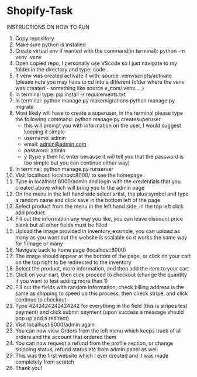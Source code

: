 # Shopify-Task
INSTRUCTIONS ON HOW TO RUN
1) Copy repository 
2) Make sure python is installed
3) Create virtual env if wanted with the command(in terminal):
  python -m venv .venv 
4) Open copied repo, I personally use VScode so I just navigate to my folder in the directory and type: code .
5) If venv was created activate it with:
  source .venv/scripts/activate (please note you may have to cd into a different folder where the venv was created - something like source e_com/.venv.....)
6) In terminal type:
  pip install -r requirements.txt
7) In terminal:
  python manage.py makemigrations
  python manage.py migrate
8) Most likely will have to create a superuser, in the terminal please type the following command:
  python manage.py createsuperuser
    - this will prompt you with information on the user, I would suggest keeping it simple
    - username: admin
    - email: admin@admin.com
    - password: admin
    - y (type y then hit enter because it will tell you that the password is too simple but you can continue either way)
9) In terminal:
 python manage.py runserver
10) Visit localhost: localhost:8000/ to see the homepage
11) Type in localhost:8000/admin and login with the credentials that you created above which will bring you to the admin page
12) On the menu in the left hand side select artist, the plus symbol and type a random name and click save in the bottom left of the page
13) Select product from the menu in the left hand side, in the top left click add product
14) Fill out the information any way you like, you can leave discount price blank but all other fields must be filled
15) Upload the image provided in inventory_example, you can upload as many as you want but the website is scalable so it works the same way for 1 image or many
16) Navigate back to home page (localhost:8000)
17) The image should appear at the bottom of the page, or click on your cart on the top right to be redirected to the inventory
18) Select the product, more information, and then add the item to your cart
19) Click on your cart, then click proceed to checkout (change the quantity if you want to test adding more than 1)
20) Fill out the fields with random information, check billing address is the same as shipping to speed up this process, then check stripe, and click continue to checkout
21) Type 4242424242424242 for everything in the field (this is stripes test payment) and click submit payment (upon success a message should pop up and a redirect)
22) Visit localhost:8000/admin again
23) You can now view Orders from the left menu which keeps track of all orders and the account that ordered them
24) You can now request a refund from the profile section, or change shipping status, refund status etc from admin panel as well
25) This was the first website which I ever created and it was made completely from scratch
26) Thank you!
